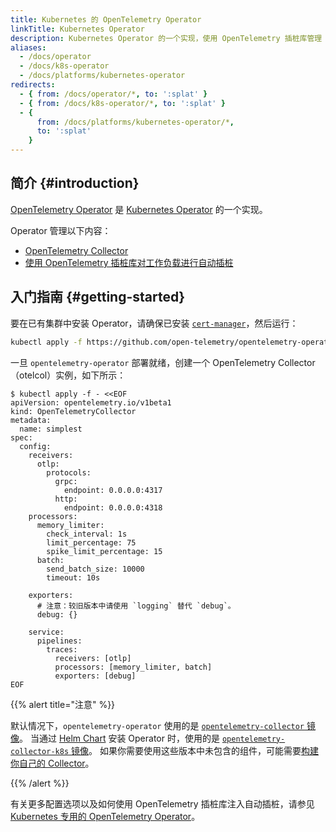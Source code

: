 ```yaml
---
title: Kubernetes 的 OpenTelemetry Operator
linkTitle: Kubernetes Operator
description: Kubernetes Operator 的一个实现，使用 OpenTelemetry 插桩库管理 Collector 和工作负载的自动插桩。
aliases:
  - /docs/operator
  - /docs/k8s-operator
  - /docs/platforms/kubernetes-operator
redirects:
  - { from: /docs/operator/*, to: ':splat' }
  - { from: /docs/k8s-operator/*, to: ':splat' }
  - {
      from: /docs/platforms/kubernetes-operator/*,
      to: ':splat'
    }
---
```


## 简介 {#introduction}

[OpenTelemetry Operator](https://github.com/open-telemetry/opentelemetry-operator)
是 [Kubernetes Operator](https://kubernetes.io/docs/concepts/extend-kubernetes/operator/)
的一个实现。

Operator 管理以下内容：

- [OpenTelemetry Collector](https://github.com/open-telemetry/opentelemetry-collector)
- [使用 OpenTelemetry 插桩库对工作负载进行自动插桩](https://github.com/open-telemetry/opentelemetry-operator#opentelemetry-auto-instrumentation-injection)

## 入门指南 {#getting-started}

要在已有集群中安装 Operator，请确保已安装 [`cert-manager`](https://cert-manager.io/docs/installation/)，然后运行：

```bash
kubectl apply -f https://github.com/open-telemetry/opentelemetry-operator/releases/latest/download/opentelemetry-operator.yaml
```

一旦 `opentelemetry-operator` 部署就绪，创建一个 OpenTelemetry Collector（otelcol）实例，如下所示：

```console
$ kubectl apply -f - <<EOF
apiVersion: opentelemetry.io/v1beta1
kind: OpenTelemetryCollector
metadata:
  name: simplest
spec:
  config:
    receivers:
      otlp:
        protocols:
          grpc:
            endpoint: 0.0.0.0:4317
          http:
            endpoint: 0.0.0.0:4318
    processors:
      memory_limiter:
        check_interval: 1s
        limit_percentage: 75
        spike_limit_percentage: 15
      batch:
        send_batch_size: 10000
        timeout: 10s

    exporters:
      # 注意：较旧版本中请使用 `logging` 替代 `debug`。
      debug: {}

    service:
      pipelines:
        traces:
          receivers: [otlp]
          processors: [memory_limiter, batch]
          exporters: [debug]
EOF
```

{{% alert title="注意" %}}

默认情况下，`opentelemetry-operator` 使用的是
[`opentelemetry-collector` 镜像](https://github.com/open-telemetry/opentelemetry-collector-releases/pkgs/container/opentelemetry-collector-releases%2Fopentelemetry-collector)。
当通过 [Helm Chart](../helm/) 安装 Operator 时，使用的是
[`opentelemetry-collector-k8s` 镜像](https://github.com/open-telemetry/opentelemetry-collector-releases/pkgs/container/opentelemetry-collector-releases%2Fopentelemetry-collector-k8s)。 如果你需要使用这些版本中未包含的组件，可能需要[构建你自己的 Collector](/docs/collector/custom-collector/)。

{{% /alert %}}

有关更多配置选项以及如何使用 OpenTelemetry 插桩库注入自动插桩，请参见
[Kubernetes 专用的 OpenTelemetry Operator](https://github.com/open-telemetry/opentelemetry-operator/blob/main/README.md)。

